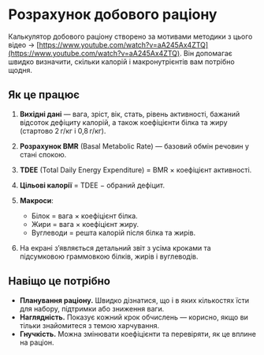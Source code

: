 # Розрахунок добового раціону 

Калькулятор добового раціону створено за мотивами методики з цього відео → [https://www.youtube.com/watch?v=aA245Ax4ZTQ](https://www.youtube.com/watch?v=aA245Ax4ZTQ). Він допомагає швидко визначити, скільки калорій і макронутрієнтів вам потрібно щодня.

## Як це працює

1. **Вихідні дані** — вага, зріст, вік, стать, рівень активності, бажаний відсоток дефіциту калорій, а також коефіцієнти білка та жиру (стартово 2 г/кг і 0,8 г/кг).
2. **Розрахунок BMR** (Basal Metabolic Rate) — базовий обмін речовин у стані спокою.
3. **TDEE** (Total Daily Energy Expenditure) = BMR × коефіцієнт активності.
4. **Цільові калорії** = TDEE − обраний дефіцит.
5. **Макроси**:

   * Білок = вага × коефіцієнт білка.
   * Жири = вага × коефіцієнт жиру.
   * Вуглеводи = решта калорій після білка та жирів.
6. На екрані зʼявляється детальний звіт з усіма кроками та підсумковою граммовкою білків, жирів і вуглеводів.

## Навіщо це потрібно

* **Планування раціону.** Швидко дізнатися, що і в яких кількостях їсти для набору, підтримки або зниження ваги.
* **Наглядність.** Показує кожний крок обчислень — корисно, якщо ви тільки знайомитеся з темою харчування.
* **Гнучкість.** Можна змінювати коефіцієнти та перевіряти, як це вплине на раціон.
